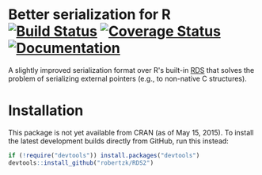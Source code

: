Better serialization for R [![Build Status](https://travis-ci.org/robertzk/RDS2.svg?branch=master)](https://travis-ci.org/robertzk/RDS2) [![Coverage Status](https://coveralls.io/repos/robertzk/RDS2/badge.svg?branch=master)](https://coveralls.io/r/robertzk/RDS2?branch=master) [![Documentation](https://img.shields.io/badge/rocco--docs-%E2%9C%93-blue.svg)](http://robertzk.github.io/RDS2/)
===========

A slightly improved serialization format over R's built-in [RDS](http://cran.r-project.org/web/packages/RDS/index.html)
that solves the problem of serializing external pointers (e.g., to 
non-native C structures).

# Installation

This package is not yet available from CRAN (as of May 15, 2015).
To install the latest development builds directly from GitHub, run this instead:

```R
if (!require("devtools")) install.packages("devtools")
devtools::install_github("robertzk/RDS2")
```


